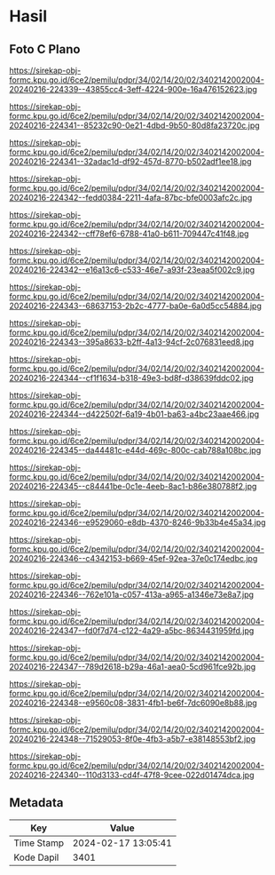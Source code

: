 # Hasil

## Foto C Plano

https://sirekap-obj-formc.kpu.go.id/6ce2/pemilu/pdpr/34/02/14/20/02/3402142002004-20240216-224339--43855cc4-3eff-4224-900e-16a476152623.jpg

https://sirekap-obj-formc.kpu.go.id/6ce2/pemilu/pdpr/34/02/14/20/02/3402142002004-20240216-224341--85232c90-0e21-4dbd-9b50-80d8fa23720c.jpg

https://sirekap-obj-formc.kpu.go.id/6ce2/pemilu/pdpr/34/02/14/20/02/3402142002004-20240216-224341--32adac1d-df92-457d-8770-b502adf1ee18.jpg

https://sirekap-obj-formc.kpu.go.id/6ce2/pemilu/pdpr/34/02/14/20/02/3402142002004-20240216-224342--fedd0384-2211-4afa-87bc-bfe0003afc2c.jpg

https://sirekap-obj-formc.kpu.go.id/6ce2/pemilu/pdpr/34/02/14/20/02/3402142002004-20240216-224342--cff78ef6-6788-41a0-b611-709447c41f48.jpg

https://sirekap-obj-formc.kpu.go.id/6ce2/pemilu/pdpr/34/02/14/20/02/3402142002004-20240216-224342--e16a13c6-c533-46e7-a93f-23eaa5f002c9.jpg

https://sirekap-obj-formc.kpu.go.id/6ce2/pemilu/pdpr/34/02/14/20/02/3402142002004-20240216-224343--68637153-2b2c-4777-ba0e-6a0d5cc54884.jpg

https://sirekap-obj-formc.kpu.go.id/6ce2/pemilu/pdpr/34/02/14/20/02/3402142002004-20240216-224343--395a8633-b2ff-4a13-94cf-2c076831eed8.jpg

https://sirekap-obj-formc.kpu.go.id/6ce2/pemilu/pdpr/34/02/14/20/02/3402142002004-20240216-224344--cf1f1634-b318-49e3-bd8f-d38639fddc02.jpg

https://sirekap-obj-formc.kpu.go.id/6ce2/pemilu/pdpr/34/02/14/20/02/3402142002004-20240216-224344--d422502f-6a19-4b01-ba63-a4bc23aae466.jpg

https://sirekap-obj-formc.kpu.go.id/6ce2/pemilu/pdpr/34/02/14/20/02/3402142002004-20240216-224345--da44481c-e44d-469c-800c-cab788a108bc.jpg

https://sirekap-obj-formc.kpu.go.id/6ce2/pemilu/pdpr/34/02/14/20/02/3402142002004-20240216-224345--c84441be-0c1e-4eeb-8ac1-b86e380788f2.jpg

https://sirekap-obj-formc.kpu.go.id/6ce2/pemilu/pdpr/34/02/14/20/02/3402142002004-20240216-224346--e9529060-e8db-4370-8246-9b33b4e45a34.jpg

https://sirekap-obj-formc.kpu.go.id/6ce2/pemilu/pdpr/34/02/14/20/02/3402142002004-20240216-224346--c4342153-b669-45ef-92ea-37e0c174edbc.jpg

https://sirekap-obj-formc.kpu.go.id/6ce2/pemilu/pdpr/34/02/14/20/02/3402142002004-20240216-224346--762e101a-c057-413a-a965-a1346e73e8a7.jpg

https://sirekap-obj-formc.kpu.go.id/6ce2/pemilu/pdpr/34/02/14/20/02/3402142002004-20240216-224347--fd0f7d74-c122-4a29-a5bc-8634431959fd.jpg

https://sirekap-obj-formc.kpu.go.id/6ce2/pemilu/pdpr/34/02/14/20/02/3402142002004-20240216-224347--789d2618-b29a-46a1-aea0-5cd961fce92b.jpg

https://sirekap-obj-formc.kpu.go.id/6ce2/pemilu/pdpr/34/02/14/20/02/3402142002004-20240216-224348--e9560c08-3831-4fb1-be6f-7dc6090e8b88.jpg

https://sirekap-obj-formc.kpu.go.id/6ce2/pemilu/pdpr/34/02/14/20/02/3402142002004-20240216-224348--71529053-8f0e-4fb3-a5b7-e38148553bf2.jpg

https://sirekap-obj-formc.kpu.go.id/6ce2/pemilu/pdpr/34/02/14/20/02/3402142002004-20240216-224340--110d3133-cd4f-47f8-9cee-022d01474dca.jpg


## Metadata

| Key        | Value               |
| ---------- | ------------------- |
| Time Stamp | 2024-02-17 13:05:41 |
| Kode Dapil | 3401                |



